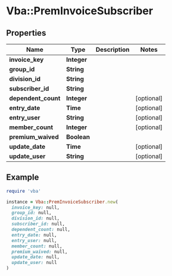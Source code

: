 # Vba::PremInvoiceSubscriber

## Properties

| Name | Type | Description | Notes |
| ---- | ---- | ----------- | ----- |
| **invoice_key** | **Integer** |  |  |
| **group_id** | **String** |  |  |
| **division_id** | **String** |  |  |
| **subscriber_id** | **String** |  |  |
| **dependent_count** | **Integer** |  | [optional] |
| **entry_date** | **Time** |  | [optional] |
| **entry_user** | **String** |  | [optional] |
| **member_count** | **Integer** |  | [optional] |
| **premium_waived** | **Boolean** |  |  |
| **update_date** | **Time** |  | [optional] |
| **update_user** | **String** |  | [optional] |

## Example

```ruby
require 'vba'

instance = Vba::PremInvoiceSubscriber.new(
  invoice_key: null,
  group_id: null,
  division_id: null,
  subscriber_id: null,
  dependent_count: null,
  entry_date: null,
  entry_user: null,
  member_count: null,
  premium_waived: null,
  update_date: null,
  update_user: null
)
```

